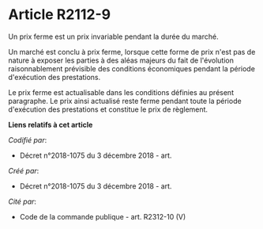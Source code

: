 # Article R2112-9

Un prix ferme est un prix invariable pendant la durée du marché.

Un marché est conclu à prix ferme, lorsque cette forme de prix n'est pas de nature à exposer les parties à des aléas majeurs
du fait de l'évolution raisonnablement prévisible des conditions économiques pendant la période d'exécution des prestations.

Le prix ferme est actualisable dans les conditions définies au présent paragraphe. Le prix ainsi actualisé reste ferme
pendant toute la période d'exécution des prestations et constitue le prix de règlement.

**Liens relatifs à cet article**

_Codifié par_:

  - Décret n°2018-1075 du 3 décembre 2018 - art.

_Créé par_:

  - Décret n°2018-1075 du 3 décembre 2018 - art.

_Cité par_:

  - Code de la commande publique - art. R2312-10 (V)
